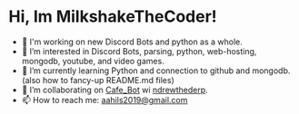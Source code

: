 # Hi, Im MilkshakeTheCoder!

- 👋 I'm working on new Discord Bots and python as a whole.
- 👀 I’m interested in Discord Bots, parsing, python, web-hosting, mongodb, youtube, and video games.
- 🌱 I’m currently learning Python and connection to github and mongodb. (also how to fancy-up README.md files)
- 💞️ I’m collaborating on [Cafe_Bot](https://github.com/MilkshakeTheCoder/Cafe_Bot) wi [ndrewthederp](https://github.com/andrewthederp).
- 📫 How to reach me: aahils2019@gmail.com

<!---
MilkshakeTheCoder/MilkshakeTheCoder is a ✨ special ✨ repository because its `README.md` (this file) appears on your GitHub profile.
You can click the Preview link to take a look at your changes.
--->
